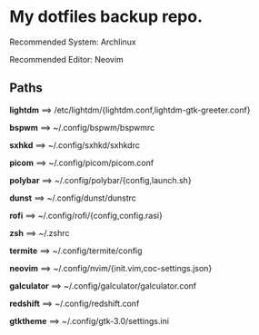 <h1>My dotfiles backup repo.</h1>

<p>Recommended System: Archlinux</p>
<p>Recommended Editor: Neovim</p>

<h2>Paths</h2>

<p><strong>lightdm</strong> ==> /etc/lightdm/{lightdm.conf,lightdm-gtk-greeter.conf}</p>
<p><strong>bspwm</strong> ==> ~/.config/bspwm/bspwmrc</p>
<p><strong>sxhkd</strong> ==> ~/.config/sxhkd/sxhkdrc</p>
<p><strong>picom</strong> ==> ~/.config/picom/picom.conf</p>
<p><strong>polybar</strong> ==> ~/.config/polybar/{config,launch.sh}</p>
<p><strong>dunst</strong> ==> ~/.config/dunst/dunstrc</p>
<p><strong>rofi</strong> ==> ~/.config/rofi/{config,config.rasi}</p>
<p><strong>zsh</strong> ==> ~/.zshrc</p>
<p><strong>termite</strong> ==> ~/.config/termite/config</p>
<p><strong>neovim</strong> ==> ~/.config/nvim/{init.vim,coc-settings.json}</p>
<p><strong>galculator</strong> ==> ~/.config/galculator/galculator.conf</p>
<p><strong>redshift</strong> ==> ~/.config/redshift.conf</p>
<p><strong>gtktheme</strong> ==> ~/.config/gtk-3.0/settings.ini</p>

<!--
<h2>Preview</h2>

<img src="https://i.imgur.com/BBuWVTO.png">
-->
